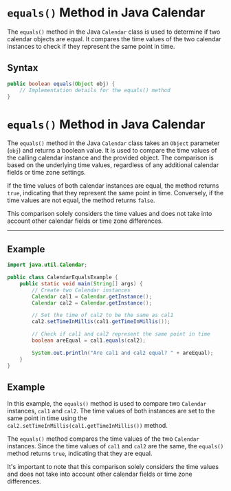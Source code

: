 # `equals()` Method in Java Calendar

The `equals()` method in the Java `Calendar` class is used to determine if two calendar objects are equal. It compares the time values of the two calendar instances to check if they represent the same point in time.

## Syntax

```java
public boolean equals(Object obj) {
    // Implementation details for the equals() method
}
```
# `equals()` Method in Java Calendar

The `equals()` method in the Java `Calendar` class takes an `Object` parameter (`obj`) and returns a boolean value. It is used to compare the time values of the calling calendar instance and the provided object. The comparison is based on the underlying time values, regardless of any additional calendar fields or time zone settings.

If the time values of both calendar instances are equal, the method returns `true`, indicating that they represent the same point in time. Conversely, if the time values are not equal, the method returns `false`.

This comparison solely considers the time values and does not take into account other calendar fields or time zone differences.

---
## Example
```java
import java.util.Calendar;

public class CalendarEqualsExample {
    public static void main(String[] args) {
        // Create two Calendar instances
        Calendar cal1 = Calendar.getInstance();
        Calendar cal2 = Calendar.getInstance();

        // Set the time of cal2 to be the same as cal1
        cal2.setTimeInMillis(cal1.getTimeInMillis());

        // Check if cal1 and cal2 represent the same point in time
        boolean areEqual = cal1.equals(cal2);

        System.out.println("Are cal1 and cal2 equal? " + areEqual);
    }
}
```
## Example

In this example, the `equals()` method is used to compare two `Calendar` instances, `cal1` and `cal2`. The time values of both instances are set to the same point in time using the `cal2.setTimeInMillis(cal1.getTimeInMillis())` method.

The `equals()` method compares the time values of the two `Calendar` instances. Since the time values of `cal1` and `cal2` are the same, the `equals()` method returns `true`, indicating that they are equal.

It's important to note that this comparison solely considers the time values and does not take into account other calendar fields or time zone differences.
